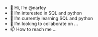 - 👋 Hi, I’m @narfey
- 👀 I’m interested in SQL and python
- 🌱 I’m currently learning SQL and python
- 💞️ I’m looking to collaborate on ...
- 📫 How to reach me ...

<!---
narfey/narfey is a ✨ special ✨ repository because its `README.md` (this file) appears on your GitHub profile.
You can click the Preview link to take a look at your changes.
--->
